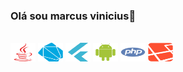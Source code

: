 ### Olá sou marcus vinicius👋 
<div>
  
<div>
<div style="display: inline_block"><br>
  <img align="center" alt="java" title="Java" height="30" width="40" src="https://raw.githubusercontent.com/devicons/devicon/master/icons/java/java-plain.svg">
    <img align="center" alt="dart" title="Dart" height="30" width="40" src="https://raw.githubusercontent.com/devicons/devicon/master/icons/dart/dart-plain.svg">
    <img align="center" alt="flutter" title="Flutter" height="30" width="40" src="https://raw.githubusercontent.com/devicons/devicon/master/icons/flutter/flutter-plain.svg">
    <img align="center" alt="android" title="Android" height="30" width="40" src="https://raw.githubusercontent.com/devicons/devicon/master/icons/android/android-plain.svg">
    <img align="center" alt="php" title="PHP" height="30" width="40" src="https://raw.githubusercontent.com/devicons/devicon/master/icons/php/php-plain.svg">
     <img align="center" alt="laravel" title="laravel" height="30" width="40" src="https://raw.githubusercontent.com/devicons/devicon/master/icons/laravel/laravel-plain.svg">
</div>



